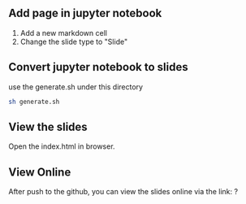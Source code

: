 ## Add page in jupyter notebook

1. Add a new markdown cell
2. Change the slide type to "Slide"

## Convert jupyter notebook to slides

use the generate.sh under this directory

```sh
sh generate.sh
``` 

## View the slides

Open the index.html in browser.

## View Online

After push to the github, you can view the slides online via the link: ?